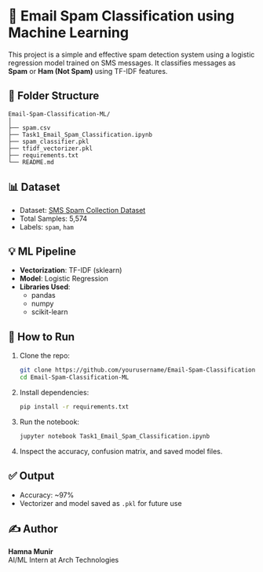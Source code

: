 # 📧 Email Spam Classification using Machine Learning

This project is a simple and effective spam detection system using a logistic regression model trained on SMS messages. It classifies messages as **Spam** or **Ham (Not Spam)** using TF-IDF features.

## 📁 Folder Structure

```
Email-Spam-Classification-ML/
│
├── spam.csv
├── Task1_Email_Spam_Classification.ipynb
├── spam_classifier.pkl
├── tfidf_vectorizer.pkl
├── requirements.txt
└── README.md
```

## 📊 Dataset

- Dataset: [SMS Spam Collection Dataset](https://www.kaggle.com/datasets/uciml/sms-spam-collection-dataset)
- Total Samples: 5,574
- Labels: `spam`, `ham`

## 💡 ML Pipeline

- **Vectorization**: TF-IDF (sklearn)
- **Model**: Logistic Regression
- **Libraries Used**:
  - pandas
  - numpy
  - scikit-learn

## 🧪 How to Run

1. Clone the repo:
   ```bash
   git clone https://github.com/yourusername/Email-Spam-Classification-ML.git
   cd Email-Spam-Classification-ML
   ```

2. Install dependencies:
   ```bash
   pip install -r requirements.txt
   ```

3. Run the notebook:
   ```bash
   jupyter notebook Task1_Email_Spam_Classification.ipynb
   ```

4. Inspect the accuracy, confusion matrix, and saved model files.

## ✅ Output

- Accuracy: ~97%
- Vectorizer and model saved as `.pkl` for future use

## ✍️ Author

**Hamna Munir**  
AI/ML Intern at Arch Technologies
